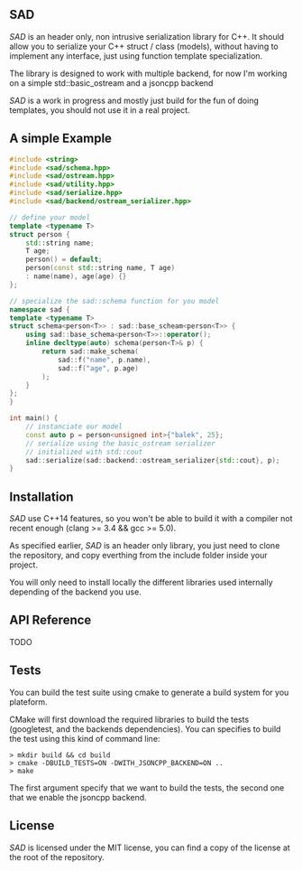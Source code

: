 ## SAD

*SAD* is an header only, non intrusive serialization library for C++.
It should allow you to serialize your C++ struct / class (models), without having to implement any 
interface, just using function template specialization.

The library is designed to work with multiple backend, for now I'm working on a simple std::basic_ostream and a jsoncpp backend

*SAD* is a work in progress and mostly just build for the fun of doing templates, you should not use it in a real project.

## A simple Example

```C++
#include <string>
#include <sad/schema.hpp>
#include <sad/ostream.hpp>
#include <sad/utility.hpp>
#include <sad/serialize.hpp>
#include <sad/backend/ostream_serializer.hpp>

// define your model
template <typename T>
struct person {
    std::string name;
    T age;
    person() = default;
    person(const std::string name, T age)
    : name(name), age(age) {}
};

// specialize the sad::schema function for you model
namespace sad {
template <typename T>
struct schema<person<T>> : sad::base_scheam<person<T>> {
    using sad::base_schema<person<T>>::operator();
    inline decltype(auto) schema(person<T>& p) {
        return sad::make_schema(
            sad::f("name", p.name),
            sad::f("age", p.age)
        );
    }
};
}

int main() {
    // instanciate our model
    const auto p = person<unsigned int>{"balek", 25};
    // serialize using the basic_ostream serializer
    // initialized with std::cout
    sad::serialize(sad::backend::ostream_serializer{std::cout}, p);
}
```

## Installation

*SAD* use C++14 features, so you won't be able to build it with a compiler not recent enough (clang >= 3.4 && gcc >= 5.0).

As specified earlier, *SAD* is an header only library, you just need to clone the repository, 
and copy everthing from the include folder inside your project.

You will only need to install locally the different libraries used internally depending of the backend you use.

## API Reference

TODO

## Tests

You can build the test suite using cmake to generate a build system for you plateform.

CMake will first download the required libraries to build the tests (googletest, and the backends dependencies).
You can specifies to build the test using this kind of command line:
```Shell
> mkdir build && cd build
> cmake -DBUILD_TESTS=ON -DWITH_JSONCPP_BACKEND=ON ..
> make
```
The first argument specify that we want to build the tests, the second one that we enable the 
jsoncpp backend.

## License

*SAD* is licensed under the MIT license, you can find a copy of the license at the root of the repository.
